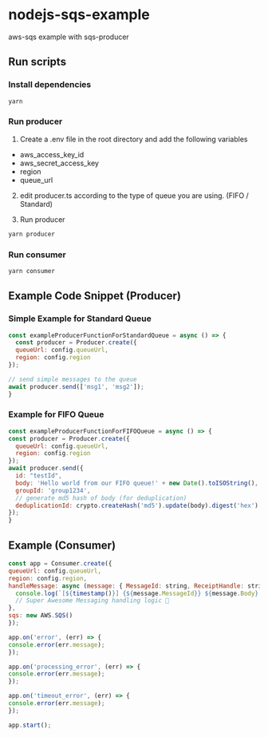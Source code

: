 # nodejs-sqs-example
aws-sqs example with sqs-producer

## Run scripts
  ### Install dependencies
  ```bash
  yarn
  ```
  ### Run producer
  1. Create a .env file in the root directory and add the following variables
  * aws_access_key_id
  * aws_secret_access_key
  * region
  * queue_url

  2. edit producer.ts according to the type of queue you are using. (FIFO / Standard)

  3. Run producer

  ```bash
  yarn producer
  ```
  ### Run consumer
  ```bash
  yarn consumer
  ```

## Example Code Snippet (Producer)
  ### Simple Example for Standard Queue
  ```js
  const exampleProducerFunctionForStandardQueue = async () => {
    const producer = Producer.create({
    queueUrl: config.queueUrl,
    region: config.region
  });

  // send simple messages to the queue
  await producer.send(['msg1', 'msg2']);
  }
  ```

  ### Example for FIFO Queue
  ```js
  const exampleProducerFunctionForFIFOQueue = async () => {
  const producer = Producer.create({
    queueUrl: config.queueUrl,
    region: config.region
  });
  await producer.send({
    id: "testId",
    body: 'Hello world from our FIFO queue!' + new Date().toISOString(),
    groupId: 'group1234',
    // generate md5 hash of body (for deduplication)
    deduplicationId: crypto.createHash('md5').update(body).digest('hex')  
  });
  }
  ```
## Example (Consumer)

  ```js
const app = Consumer.create({
  queueUrl: config.queueUrl,
  region: config.region,
  handleMessage: async (message: { MessageId: string, ReceiptHandle: string, Body: string }) => {
    console.log(`[${timestamp()}] {${message.MessageId}} ${message.Body} is received!`)
    // Super Awesome Messaging handling logic 🚀
  },
  sqs: new AWS.SQS()
});

app.on('error', (err) => {
  console.error(err.message);
});

app.on('processing_error', (err) => {
  console.error(err.message);
});

app.on('timeout_error', (err) => {
  console.error(err.message);
});

app.start();
```